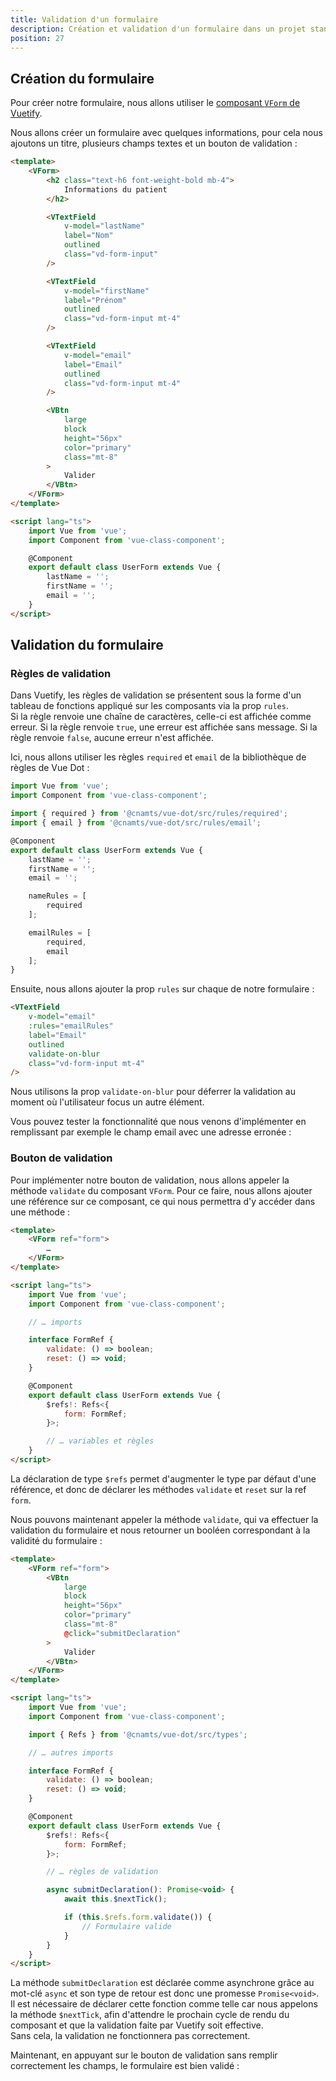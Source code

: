 ```yaml
---
title: Validation d'un formulaire
description: Création et validation d'un formulaire dans un projet standard.
position: 27
---
```


## Création du formulaire

Pour créer notre formulaire, nous allons utiliser le [composant `VForm` de Vuetify](https://vuetifyjs.com/en/components/forms/).

Nous allons créer un formulaire avec quelques informations, pour cela nous ajoutons un titre, plusieurs champs textes et un bouton de validation :

```html
<template>
	<VForm>
		<h2 class="text-h6 font-weight-bold mb-4">
			Informations du patient
		</h2>

		<VTextField
			v-model="lastName"
			label="Nom"
			outlined
			class="vd-form-input"
		/>

		<VTextField
			v-model="firstName"
			label="Prénom"
			outlined
			class="vd-form-input mt-4"
		/>

		<VTextField
			v-model="email"
			label="Email"
			outlined
			class="vd-form-input mt-4"
		/>

		<VBtn
			large
			block
			height="56px"
			color="primary"
			class="mt-8"
		>
			Valider
		</VBtn>
	</VForm>
</template>

<script lang="ts">
	import Vue from 'vue';
	import Component from 'vue-class-component';

	@Component
	export default class UserForm extends Vue {
		lastName = '';
		firstName = '';
		email = '';
	}
</script>
```

<doc-example file="guides/form-validation/base-form"></doc-example>

## Validation du formulaire

### Règles de validation

Dans Vuetify, les règles de validation se présentent sous la forme d'un tableau de fonctions appliqué sur les composants via la prop `rules`.<br>
Si la règle renvoie une chaîne de caractères, celle-ci est affichée comme erreur. Si la règle renvoie `true`, une erreur est affichée sans message. Si la règle renvoie `false`, aucune erreur n'est affichée.

Ici, nous allons utiliser les règles `required` et `email` de la bibliothèque de règles de Vue Dot :

```ts
import Vue from 'vue';
import Component from 'vue-class-component';

import { required } from '@cnamts/vue-dot/src/rules/required';
import { email } from '@cnamts/vue-dot/src/rules/email';

@Component
export default class UserForm extends Vue {
	lastName = '';
	firstName = '';
	email = '';

	nameRules = [
		required
	];

	emailRules = [
		required,
		email
	];
}
```

Ensuite, nous allons ajouter la prop `rules` sur chaque de notre formulaire :

```html
<VTextField
	v-model="email"
	:rules="emailRules"
	label="Email"
	outlined
	validate-on-blur
	class="vd-form-input mt-4"
/>
```

<doc-alert type="info">

Nous utilisons la prop `validate-on-blur` pour déferrer la validation au moment où l'utilisateur focus un autre élément.

</doc-alert>

Vous pouvez tester la fonctionnalité que nous venons d'implémenter en remplissant par exemple le champ email avec une adresse erronée :

<doc-example file="guides/form-validation/rules-form"></doc-example>

### Bouton de validation

Pour implémenter notre bouton de validation, nous allons appeler la méthode `validate` du composant `VForm`. Pour ce faire, nous allons ajouter une référence sur ce composant, ce qui nous permettra d'y accéder dans une méthode :

```html
<template>
	<VForm ref="form">
		…
	</VForm>
</template>

<script lang="ts">
	import Vue from 'vue';
	import Component from 'vue-class-component';

	// … imports

	interface FormRef {
		validate: () => boolean;
		reset: () => void;
	}

	@Component
	export default class UserForm extends Vue {
		$refs!: Refs<{
			form: FormRef;
		}>;

		// … variables et règles
	}
</script>
```

<doc-alert type="info">

La déclaration de type `$refs` permet d'augmenter le type par défaut d'une référence, et donc de déclarer les méthodes `validate` et `reset` sur la ref `form`.

</doc-alert>

Nous pouvons maintenant appeler la méthode `validate`, qui va effectuer la validation du formulaire et nous retourner un booléen correspondant à la validité du formulaire :

```html
<template>
	<VForm ref="form">
		<VBtn
			large
			block
			height="56px"
			color="primary"
			class="mt-8"
			@click="submitDeclaration"
		>
			Valider
		</VBtn>
	</VForm>
</template>

<script lang="ts">
	import Vue from 'vue';
	import Component from 'vue-class-component';

	import { Refs } from '@cnamts/vue-dot/src/types';

	// … autres imports

	interface FormRef {
		validate: () => boolean;
		reset: () => void;
	}

	@Component
	export default class UserForm extends Vue {
		$refs!: Refs<{
			form: FormRef;
		}>;

		// … règles de validation

		async submitDeclaration(): Promise<void> {
			await this.$nextTick();

			if (this.$refs.form.validate()) {
				// Formulaire valide
			}
		}
	}
</script>
```

<doc-alert type="warning">

La méthode `submitDeclaration` est déclarée comme asynchrone grâce au mot-clé `async` et son type de retour est donc une promesse `Promise<void>`.<br>
Il est nécessaire de déclarer cette fonction comme telle car nous appelons la méthode `$nextTick`, afin d'attendre le prochain cycle de rendu du composant et que la validation faite par Vuetify soit effective.<br>
Sans cela, la validation ne fonctionnera pas correctement.

</doc-alert>

Maintenant, en appuyant sur le bouton de validation sans remplir correctement les champs, le formulaire est bien validé :

<doc-example file="guides/form-validation/final-form"></doc-example>
